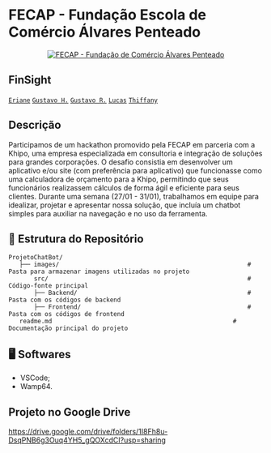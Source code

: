 # FECAP - Fundação Escola de Comércio Álvares Penteado

<p align="center">
<a href= "https://www.fecap.br/"><img src="https://encrypted-tbn0.gstatic.com/images?q=tbn:ANd9GcRhZPrRa89Kma0ZZogxm0pi-tCn_TLKeHGVxywp-LXAFGR3B1DPouAJYHgKZGV0XTEf4AE&usqp=CAU" alt="FECAP - Fundação de Comércio Álvares Penteado" border="0"></a>
</p>

## FinSight

<a href="https://www.linkedin.com/in/eriane-dos-santos-oliveira-cfp-pqo-paap-53116292/">`Eriane`</a>
<a href="http://linkedin.com/in/gustavo-henrique-da-silva-santos-453822326/?trk=opento_sprofile_topcard">`Gustavo H.`</a>
<a href="https://www.linkedin.com/in/gustavo-roberto-0aa488288?utm_source=share&utm_campaign=share_via&utm_content=profile&utm_medium=android_app">`Gustavo R.`</a>
<a href="https://www.linkedin.com/in/lucas-alves-bernardo-093871252/">`Lucas`</a>
<a href="https://www.linkedin.com/in/thiffany-morais/">`Thiffany`</a>

## Descrição

Participamos de um hackathon promovido pela FECAP em parceria com a Khipo, uma empresa especializada em consultoria e integração de soluções para grandes corporações. O desafio consistia em desenvolver um aplicativo e/ou site (com preferência para aplicativo) que funcionasse como uma calculadora de orçamento para a Khipo, permitindo que seus funcionários realizassem cálculos de forma ágil e eficiente para seus clientes. Durante uma semana (27/01 - 31/01), trabalhamos em equipe para idealizar, projetar e apresentar nossa solução, que incluía um chatbot simples para auxiliar na navegação e no uso da ferramenta.

## 📂 **Estrutura do Repositório**

```
ProjetoChatBot/
   ├── images/                                                    # Pasta para armazenar imagens utilizadas no projeto
       src/                                                       # Código-fonte principal
       ├── Backend/                                               # Pasta com os códigos de backend
       ├── Frontend/                                              # Pasta com os códigos de frontend
   readme.md                                                  # Documentação principal do projeto
```

## 🖥 <b>Softwares</b>

- VSCode; <br>
- Wamp64. <br>

## Projeto no Google Drive

https://drive.google.com/drive/folders/1I8Fh8u-DsqPNB6g3Ouq4YH5_gQOXcdCI?usp=sharing
